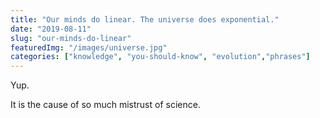 ```yaml
---
title: "Our minds do linear. The universe does exponential."
date: "2019-08-11"
slug: "our-minds-do-linear"
featuredImg: "/images/universe.jpg"
categories: ["knowledge", "you-should-know", "evolution","phrases"]
---
```


Yup. 

It is the cause of so much mistrust of science.


